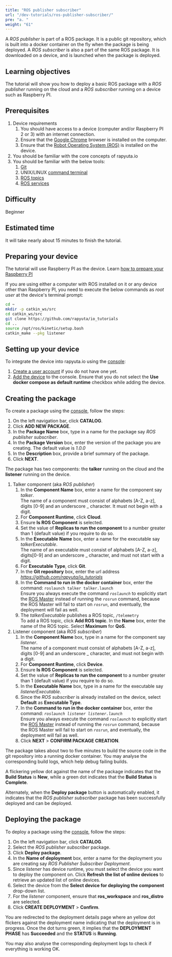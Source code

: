 ```yaml
---
title: "ROS publisher subscriber"
url: "/dev-tutorials/ros-publisher-subscriber/"
pre: "a. "
weight: "61"
---
```


A _ROS publisher_ is part of a ROS package. It is a public git repository, which
is built into a docker container on the fly when the package is being deployed.
A _ROS subscriber_ is also a part of the same ROS package. It is downloaded on a
device, and is launched when the package is deployed.

## Learning objectives
The tutorial will show you how to deploy a basic ROS package with a _ROS publisher_
running on the cloud and a _ROS subscriber_ running on a device such as Raspberry
PI.

## Prerequisites
1. Device requirements
	1. You should have access to a device (computer and/or Raspberry PI 2 or 3)
	with an internet connection.
	2. Ensure that the [Google Chrome](https://www.google.com/chrome) browser is
	installed on the computer.
	3. Ensure that the [Robot Operating System (ROS)](https://wiki.ros.org/kinetic/Installation)
	is installed on the device.
2. You should be familiar with the core concepts of rapyuta.io
3. You should be familiar with the below tools:
	1. [Git](https://git-scm.com)
	2. UNIX/LINUX [command terminal](https://www.digitalocean.com/community/tutorials/an-introduction-to-the-linux-terminal)
	3. [ROS topics](https://wiki.ros.org/Topics)
	4. [ROS services](https://wiki.ros.org/Services)

## Difficulty
Beginner

## Estimated time
It will take nearly about 15 minutes to finish the tutorial.

## Preparing your device
The tutorial will use Raspberry PI as the device.
Learn [how to prepare your Raspberry PI](../../getting-started/prepare-raspberry-pi)

If you are using either a computer with ROS installed on it or any device other
than Raspberry PI, you need to execute the below commands as _root user_ at the
device's terminal prompt:
```bash
cd ~
mkdir -p catkin_ws/src
cd catkin_ws/src
git clone https://github.com/rapyuta/io_tutorials
cd ..
source /opt/ros/kinetic/setup.bash
catkin_make --pkg listener
```

## Setting up your device
To integrate the device into rapyuta.io using the [console](https://closed-beta.rapyuta.io):

1. [Create a user account](../../getting-started/create-new-user) if you do not
have one yet.
2. [Add the device](../../getting-started/adding-a-new-device) to the console.
Ensure that you do not select the **Use docker compose as default runtime** checkbox
while adding the device.

## Creating the package
To create a package using the [console](https://closed-beta.rapyuta.io), follow
the steps:

1. On the left navigation bar, click **CATALOG**.
2. Click **ADD NEW PACKAGE**.
3. In the **Package Name** box, type in a name for the package say _ROS publisher
subscriber_.
4. In the **Package Version** box, enter the version of the package you are creating.
The default value is _1.0.0_
5. In the **Description** box, provide a brief summary of the package.
6. Click **NEXT**.

The package has two components: the **talker** running on the cloud and the
**listener** running on the device.

1. Talker component (aka _ROS publisher_)
	1. In the **Component Name** box, enter a name for the component say _talker_.    
	The name of a component must consist of alphabets [A-Z, a-z], digits [0-9]
	and an underscore _ character. It must not begin with a digit.
	2. For **Component Runtime**, click **Cloud**.
	3. Ensure **Is ROS Component** is selected.
	4. Set the value of **Replicas to run the component** to a number greater than
	1 (default value) if you require to do so.
	5. In the **Executable Name** box, enter a name for the executable say
	_talkerExecutable_.    
	The name of an executable must consist of alphabets [A-Z, a-z], digits[0-9]
	and an underscore _ character, and must not start with a digit.
	6. For **Executable Type**, click **Git**.
	7. In the **Git repository** box, enter the url address
	*https://github.com/rapyuta/io_tutorials*
	8. In the **Command to run in the docker container** box, enter the command:
	`roslaunch talker talker.launch`  
	Ensure you always execute the command _`roslaunch`_ to explicitly start the
	[ROS Master](https://wiki.ros.org/Master) instead of running the _`rosrun`_
	command, because the ROS Master will fail to start on _`rosrun`_, and
	eventually, the deployment will fail as well.
	9. The _talkerExecutable_ publishes a ROS topic, `/telemetry`    
	To add a ROS topic, click **Add ROS topic**. In the **Name** box, enter the
	name of the ROS topic. Select **Maximum** for **QoS**.
2. Listener component (aka _ROS subscriber_)
	1. In the **Component Name** box, type in a name for the component say _listener_.    
	The name of a component must consist of alphabets [A-Z, a-z], digits [0-9]
	and an underscore _ character, and must not begin with a digit.
	2. For **Component Runtime**, click **Device**.
	3. Ensure **Is ROS Component** is selected.
	4. Set the value of **Replicas to run the component** to a number greater than
	1 (default value) if you require to do so.
	5. In the **Executable Name** box, type in a name for the executable say
	_listenerExecutable_.
	6. Since the _ROS subscriber_ is already installed on the device, select
	**Default** as **Executable Type**.
	7. In the **Command to run in the docker container** box, enter the command:
	_`roslaunch listener listener.launch`_    
	Ensure you always execute the command _`roslaunch`_ to explicitly start the
	[ROS Master](https://wiki.ros.org/Master) instead of running the _`rosrun`_
	command, because the ROS Master will fail to start on _`rosrun`_, and
	eventually, the deployment will fail as well.
	8. Click **NEXT** > **CONFIRM PACKAGE CREATION**.

The package takes about two to five minutes to build the source code in the git
repository into a running docker container. You may analyse the corresponding
build logs, which help debug failing builds.

A flickering yellow dot against the name of the package indicates that the
**Build Status** is **New**, while a green dot indicates that the **Build Status**
is **Complete**.

Alternately, when the **Deploy package** button is automatically enabled, it
indicates that the _ROS publisher subscriber_ package has been successfully
deployed and can be deployed.

## Deploying the package
To deploy a package using the [console](https://closed-beta.rapyuta.io),
follow the steps:

1. On the left navigation bar, click **CATALOG**.
2. Select the _ROS publisher subscriber_ package.
3. Click **Deploy package**.
4. In the **Name of deployment** box, enter a name for the deployment you are
creating say _ROS Publisher Subscriber Deployment_.
5. Since _listener_ has device runtime, you must select the device you want to
deploy the component on. Click **Refresh the list of online devices** to retrieve
an updated list of online devices.
6. Select the device from the **Select device for deploying the component**
drop-down list.
7. For the _listener_ component, ensure that **ros_workspace** and **ros_distro**
are selected.
8. Click **CREATE DEPLOYMENT** > **Confirm**.

You are redirected to the deployment details page where an yellow dot flickers
against the deployment name indicating that the deployment is in progress.
Once the dot turns green, it implies that the **DEPLOYMENT PHASE** has **Succeeded**
and the **STATUS** is **Running**.

You may also analyse the corresponding deployment logs to check if everything is
working OK.
